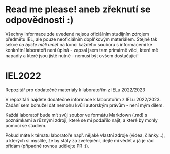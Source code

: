 # Read me please! aneb zřeknutí se odpovědnosti :)

Všechny informace zde uvedené nejsou oficiálním studijním zdrojem předmětu IEL, ale pouze neoficiálním doplňkovým materiálem. Stejně tak sekce *co byste měli umět* na konci každého souboru s informacemi ke konkrétní laboratoři není úplná - zapsal jsem tam primárně věci, které mě napadly a které jsou jistě nutné - nemusí být ovšem dostačující!

# IEL2022
Repozitář pro dodatečné materiály k laboratořím z IELu 2022/2023

V repozitáři najdete dodatečné informace k laboratořím z IELu 2022/2023. Zadání sem bohužel dát nemohu kvůli autorským právům - není mým dílem. 

Každá laboratoř bude mít svůj soubor ve formátu Markdown (.md) s poznámkami a různými zdroji, které se mi podařilo najít, a které by mohly pomoci se studiem. 

Pokud máte k tématu laboratoře např. nějaké vlastní zdroje (videa, články...), u kterých si myslíte, že by stály za zveřejnění, dejte mi vědět a já je rád přidám (případně rovnou udělejte PR :)). 
